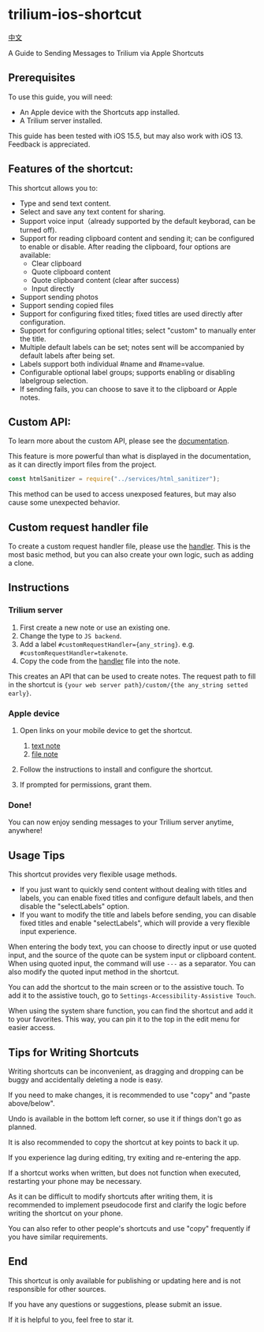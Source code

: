 # trilium-ios-shortcut

[中文](./README.zh_cn.md)

A Guide to Sending Messages to Trilium via Apple Shortcuts

## Prerequisites

To use this guide, you will need:

-   An Apple device with the Shortcuts app installed.
-   A Trilium server installed.

This guide has been tested with iOS 15.5, but may also work with iOS 13. Feedback is appreciated.

## Features of the shortcut:

This shortcut allows you to:

-   Type and send text content.
-   Select and save any text content for sharing.
-   Support voice input（already supported by the default keyborad, can be turned off).
-   Support for reading clipboard content and sending it; can be configured to enable or disable. After reading the clipboard, four options are available:
    -   Clear clipboard
    -   Quote clipboard content
    -   Quote clipboard content (clear after success)
    -   Input directly
-   Support sending photos
-   Support sending copied files
-   Support for configuring fixed titles; fixed titles are used directly after configuration.
-   Support for configuring optional titles; select "custom" to manually enter the title.
-   Multiple default labels can be set; notes sent will be accompanied by default labels after being set.
-   Labels support both individual #name and #name=value.
-   Configurable optional label groups; supports enabling or disabling labelgroup selection.
-   If sending fails, you can choose to save it to the clipboard or Apple notes.

## Custom API:

To learn more about the custom API, please see the [documentation](https://github.com/zadam/trilium/wiki/Custom-request-handler).

This feature is more powerful than what is displayed in the documentation, as it can directly import files from the project.

```js
const htmlSanitizer = require("../services/html_sanitizer");
```

This method can be used to access unexposed features, but may also cause some unexpected behavior.

## Custom request handler file

To create a custom request handler file, please use the [handler](./handler.js). This is the most basic method, but you can also create your own logic, such as adding a clone.

## Instructions

### Trilium server

1. First create a new note or use an existing one.
2. Change the type to `JS backend`.
3. Add a label `#customRequestHandler={any_string}`. e.g. `#customRequestHandler=takenote`.
4. Copy the code from the [handler](./handler.js) file into the note.

This creates an API that can be used to create notes. The request path to fill in the shortcut is `{your web server path}/custom/{the any_string setted early}`.

### Apple device

1. Open links on your mobile device to get the shortcut.

    1. [text note](https://www.icloud.com/shortcuts/a7b7a88e67024d00a3b1d2e43306898b)
    2. [file note](https://www.icloud.com/shortcuts/338e4922664c4d9cb3e60c78a782ff10)

2. Follow the instructions to install and configure the shortcut.
3. If prompted for permissions, grant them.

### Done!

You can now enjoy sending messages to your Trilium server anytime, anywhere!

## Usage Tips

This shortcut provides very flexible usage methods.

-   If you just want to quickly send content without dealing with titles and labels, you can enable fixed titles and configure default labels, and then disable the "selectLabels" option.
-   If you want to modify the title and labels before sending, you can disable fixed titles and enable "selectLabels", which will provide a very flexible input experience.

When entering the body text, you can choose to directly input or use quoted input, and the source of the quote can be system input or clipboard content. When using quoted input, the command will use `---` as a separator. You can also modify the quoted input method in the shortcut.

You can add the shortcut to the main screen or to the assistive touch. To add it to the assistive touch, go to `Settings-Accessibility-Assistive Touch`.

When using the system share function, you can find the shortcut and add it to your favorites. This way, you can pin it to the top in the edit menu for easier access.

## Tips for Writing Shortcuts

Writing shortcuts can be inconvenient, as dragging and dropping can be buggy and accidentally deleting a node is easy.

If you need to make changes, it is recommended to use "copy" and "paste above/below".

Undo is available in the bottom left corner, so use it if things don't go as planned.

It is also recommended to copy the shortcut at key points to back it up.

If you experience lag during editing, try exiting and re-entering the app.

If a shortcut works when written, but does not function when executed, restarting your phone may be necessary.

As it can be difficult to modify shortcuts after writing them, it is recommended to implement pseudocode first and clarify the logic before writing the shortcut on your phone.

You can also refer to other people's shortcuts and use "copy" frequently if you have similar requirements.

## End

This shortcut is only available for publishing or updating here and is not responsible for other sources.

If you have any questions or suggestions, please submit an issue.

If it is helpful to you, feel free to star it.
